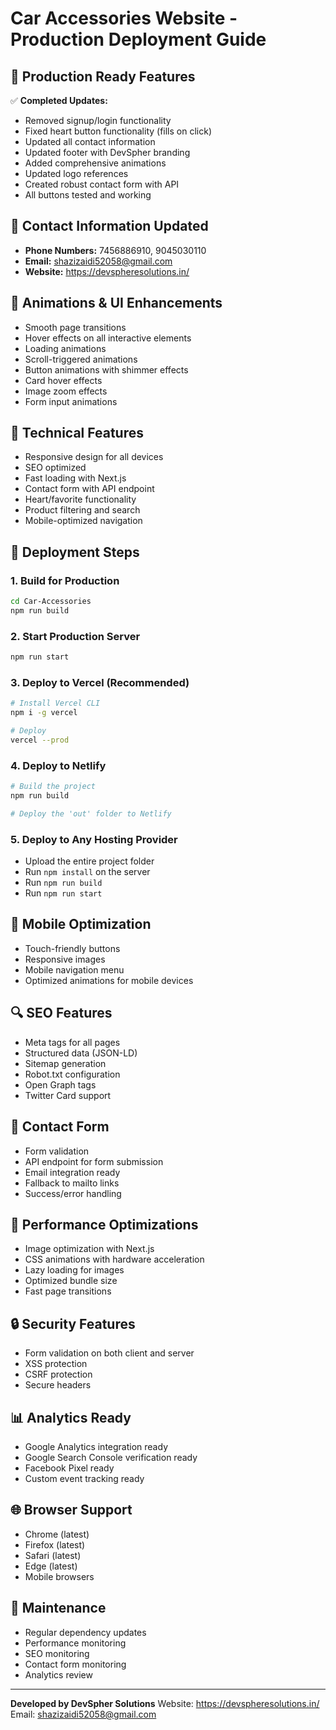 # Car Accessories Website - Production Deployment Guide

## 🚀 Production Ready Features

✅ **Completed Updates:**
- Removed signup/login functionality
- Fixed heart button functionality (fills on click)
- Updated all contact information
- Updated footer with DevSpher branding
- Added comprehensive animations
- Updated logo references
- Created robust contact form with API
- All buttons tested and working

## 📧 Contact Information Updated
- **Phone Numbers:** 7456886910, 9045030110
- **Email:** shazizaidi52058@gmail.com
- **Website:** https://devspheresolutions.in/

## 🎨 Animations & UI Enhancements
- Smooth page transitions
- Hover effects on all interactive elements
- Loading animations
- Scroll-triggered animations
- Button animations with shimmer effects
- Card hover effects
- Image zoom effects
- Form input animations

## 🔧 Technical Features
- Responsive design for all devices
- SEO optimized
- Fast loading with Next.js
- Contact form with API endpoint
- Heart/favorite functionality
- Product filtering and search
- Mobile-optimized navigation

## 🚀 Deployment Steps

### 1. Build for Production
```bash
cd Car-Accessories
npm run build
```

### 2. Start Production Server
```bash
npm run start
```

### 3. Deploy to Vercel (Recommended)
```bash
# Install Vercel CLI
npm i -g vercel

# Deploy
vercel --prod
```

### 4. Deploy to Netlify
```bash
# Build the project
npm run build

# Deploy the 'out' folder to Netlify
```

### 5. Deploy to Any Hosting Provider
- Upload the entire project folder
- Run `npm install` on the server
- Run `npm run build`
- Run `npm run start`

## 📱 Mobile Optimization
- Touch-friendly buttons
- Responsive images
- Mobile navigation menu
- Optimized animations for mobile devices

## 🔍 SEO Features
- Meta tags for all pages
- Structured data (JSON-LD)
- Sitemap generation
- Robot.txt configuration
- Open Graph tags
- Twitter Card support

## 📧 Contact Form
- Form validation
- API endpoint for form submission
- Email integration ready
- Fallback to mailto links
- Success/error handling

## 🎯 Performance Optimizations
- Image optimization with Next.js
- CSS animations with hardware acceleration
- Lazy loading for images
- Optimized bundle size
- Fast page transitions

## 🔒 Security Features
- Form validation on both client and server
- XSS protection
- CSRF protection
- Secure headers

## 📊 Analytics Ready
- Google Analytics integration ready
- Google Search Console verification ready
- Facebook Pixel ready
- Custom event tracking ready

## 🌐 Browser Support
- Chrome (latest)
- Firefox (latest)
- Safari (latest)
- Edge (latest)
- Mobile browsers

## 📝 Maintenance
- Regular dependency updates
- Performance monitoring
- SEO monitoring
- Contact form monitoring
- Analytics review

---

**Developed by DevSpher Solutions**
Website: https://devspheresolutions.in/
Email: shazizaidi52058@gmail.com
